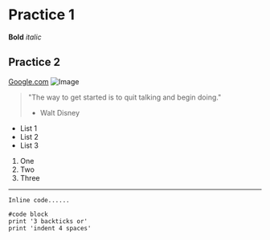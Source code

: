 # Practice 1
**Bold** *italic*
## Practice 2
[Google.com](https://www.google.com/)
![Image](https://media.cntraveler.com/photos/60596b398f4452dac88c59f8/16:9/w_3999,h_2249,c_limit/MtFuji-GettyImages-959111140.jpg)
> "The way to get started is to quit talking and begin doing." 
> - Walt Disney

* List 1
* List 2
* List 3

1. One
2. Two
3. Three

---
`Inline code......`
```
#code block
print '3 backticks or'
print 'indent 4 spaces'
```
